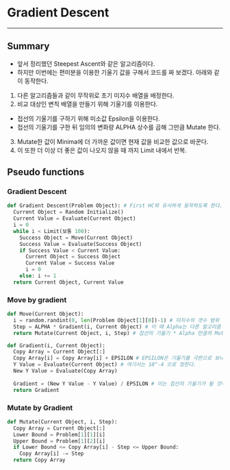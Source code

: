 # Gradient Descent
---
## Summary
- 앞서 정리했던 Steepest Ascent와 같은 알고리즘이다.
- 하지만 이번에는 편미분을 이용한 기울기 값을 구해서 코드를 짜 보겠다. 아래와 같이 동작한다.
1. 다른 알고리즘들과 같이 무작위로 초기 미지수 배열을 배정한다.
2. 비교 대상인 변칙 배열을 만들기 위해 기울기를 이용한다.
  - 접선의 기울기를 구하기 위해 미소값 Epsilon을 이용한다.
  - 접선의 기울기를 구한 뒤 임의의 변화량 ALPHA 상수를 곱해 그만큼 Mutate 한다.
3. Mutate한 값이 Minima에 더 가까운 값이면 현재 값을 비교한 값으로 바꾼다.
4. 이 또한 더 이상 더 좋은 값이 나오지 않을 때 까지 Limit 내에서 반복.

## Pseudo functions
### Gradient Descent
```python
def Gradient Descent(Problem Object): # First HC와 유사하게 동작하도록 한다.
  Current Object = Random Initialize()
  Current Value = Evaluate(Current Object)
  i = 0
  while i < Limit(보통 100):
    Success Object = Move(Current Object)
    Success Value = Evaluate(Success Object)
    if Success Value < Current Value:
      Current Object = Success Object
      Current Value = Success Value
      i = 0
    else: i += 1
  return Current Object, Current Value
```

### Move by gradient
```python
def Move(Current Object):
  i = random.randint(0, len(Problem Object[1][0])-1) # 미지수의 갯수 범위 내에서
  Step = ALPHA * Gradient(i, Current Object) # 이 때 Alpha는 다른 알고리즘 에서의 Delta와 같은 변화량 역할이다.
  return Mutate(Current Object, i, Step) # 접선의 기울기 * Alpha 만큼의 Mutate를 시킬 것이다.
```

```python
def Gradient(i, Current Object):
  Copy Array = Current Object[:]
  Copy Array[i] = Copy Array[i] + EPSILON # EPSILON은 기울기를 극한으로 보내서 미분을 시키기 위한 매우 작은 값이다.
  Y Value = Evaluate(Current Object) # 여기서는 10^-4 으로 정한다.
  New Y Value = Evaluate(Copy Array)
  
  Gradient = (New Y Value - Y Value) / EPSILON # 이는 접선의 기울기가 될 것이다.
  return Gradient
```

### Mutate by Gradient
```python
def Mutate(Current Object, i, Step):
  Copy Array = Current Object[:]
  Lower Bound = Problem[1][1][i]
  Upper Bound = Problem[1][2][i]
  if Lower Bound <= Copy Array[i] - Step <= Upper Bound:
    Copy Array[i] -= Step
  return Copy Array
```
